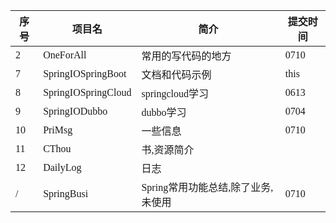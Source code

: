 <span  style="font-family: Simsun,serif; font-size: 17px; ">

| 序号  | 项目名                 | 简介                | 提交时间 |
|-----|---------------------|-------------------|------|
| 2  | OneForAll           | 常用的写代码的地方         | 0710 |
| 7  | SpringIOSpringBoot  | 文档和代码示例           | this |
| 8  | SpringIOSpringCloud | springcloud学习     | 0613 |
| 9  | SpringIODubbo       | dubbo学习           | 0704 |
| 10  | PriMsg              | 一些信息              | 0710 |
| 11  | CThou               | 书,资源简介            |      |
| 12  | DailyLog            | 日志                |      |
| /  | SpringBusi          | Spring常用功能总结,除了业务,未使用 | 0710 |

</span>
